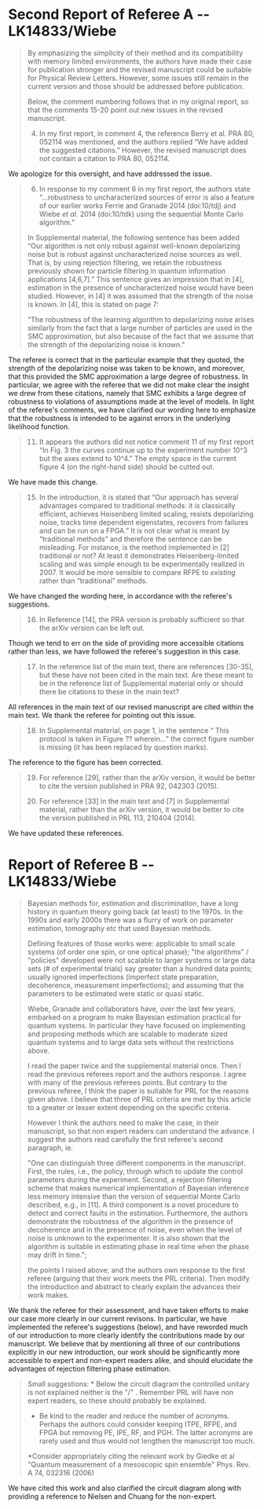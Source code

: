 

# Second Report of Referee A -- LK14833/Wiebe #

> By emphasizing the simplicity of their method and its compatibility
> with memory limited environments, the authors have made their case for
> publication stronger and the revised manuscript could be suitable for
> Physical Review Letters. However, some issues still remain in the
> current version and those should be addressed before publication.
> 
> Below, the comment numbering follows that in my original report, so
> that the comments 15-20 point out new issues in the revised
> manuscript.
> 
> 4) In my first report, in comment 4, the reference Berry et al. PRA
> 80, 052114 was mentioned, and the authors replied “We have added the
> suggested citations.” However, the revised manuscript does not contain
> a citation to PRA 80, 052114.

We apologize for this oversight, and have addressed the issue.

> 6) In response to my comment 6 in my first report, the authors state
> “…robustness to uncharacterized sources of error is also a feature of
> our earlier works Ferrie and Granade 2014 (doi:10/tdj) and Wiebe *et
> al.* 2014 (doi:10/tdk) using the sequential Monte Carlo algorithm.”
> 
> In Supplemental material, the following sentence has been added “Our
> algorithm is not only robust against well-known depolarizing noise but
> is robust against uncharacterized noise sources as well. That is, by
> using rejection filtering, we retain the robustness previously shown
> for particle filtering in quantum information applications [4,6,7].”
> This sentence gives an impression that in [4], estimation in the
> presence of uncharacterized noise would have been studied. However, in
> [4] it was assumed that the strength of the noise is known. In [4],
> this is stated on page 7:
> 
> “The robustness of the learning algorithm to depolarizing noise arises
> similarly from the fact that a large number of particles are used in
> the SMC approximation, but also because of the fact that we assume
> that the strength of the depolarizing noise is known.”

The referee is correct that in the particular example that they quoted, the strength of the depolarizing noise was taken to be known, and moreover, that this provided the SMC approximation a large degree of robustness. In particular, we agree with the referee that we did not make clear the insight we drew from these citations, namely that SMC exhibits a large degree of robustness to violations of assumptions made at the level of models. In light of the referee's comments, we have clarified our wording here to emphasize that the robustness is intended to be against errors in the underlying likelihood function.

> 11) It appears the authors did not notice comment 11 of my first
> report “In Fig. 3 the curves continue up to the experiment number 10^3
> but the axes extend to 10^4.” The empty space in the current figure 4
> (on the right-hand side) should be cutted out.

We have made this change.

> 15) In the introduction, it is stated that “Our approach has several
> advantages compared to traditional methods: it is classically
> efficient, achieves Heisenberg limited scaling, resists depolarizing
> noise, tracks time dependent eigenstates, recovers from failures and
> can be run on a FPGA.” It is not clear what is meant by “traditional
> methods” and therefore the sentence can be misleading. For instance,
> is the method implemented in [2] traditional or not? At least it
> demonstrates Heisenberg-limited scaling and was simple enough to be
> experimentally realized in 2007. It would be more sensible to compare
> RFPE to *existing* rather than “traditional” methods.

We have changed the wording here, in accordance with the referee's suggestions.

> 16) In Reference [14], the PRA version is probably sufficient so that
> the arXiv version can be left out.

Though we tend to err on the side of providing more accessible citations rather than less, we have followed the referee's suggestion in this case.

> 17) In the reference list of the main text, there are references
> [30-35], but these have not been cited in the main text. Are these
> meant to be in the reference list of Supplemental material only or
> should there be citations to these in the main text?

All references in the main text of our revised manuscript are cited within the main text. We thank the referee for pointing out this issue.

> 18) In Supplemental material, on page 1, in the sentence “ This
> protocol is taken in Figure ?? wherein…” the correct figure number is
> missing (it has been replaced by question marks).

The reference to the figure has been corrected.

> 19) For reference [29], rather than the arXiv version, it would be
> better to cite the version published in PRA 92, 042303 (2015).
> 
> 20) For reference [33] in the main text and [7] in Supplemental
> material, rather than the arXiv version, it would be better to cite
> the version published in PRL 113, 210404 (2014).

We have updated these references.

# Report of Referee B -- LK14833/Wiebe #

> Bayesian methods for, estimation and discrimination, have a long
> history in quantum theory going back (at least) to the 1970s. In the
> 1990s and early 2000s there was a flurry of work on parameter
> estimation, tomography etc that used Bayesian methods.
> 
> Defining features of those works were: applicable to small scale
> systems (of order one spin, or one optical phase); "the algorithms" /
> "policies" developed were not scalable to larger systems or large data
> sets (# of experimental trials) say greater than a hundred data
> points; usually ignored imperfections (imperfect state preparation,
> decoherence, measurement imperfections); and assuming that the
> parameters to be estimated were static or quasi static.
> 
> Wiebe, Granade and collaborators have, over the last few years,
> embarked on a program to make Bayesian estimation practical for
> quantum systems. In particular they have focused on implementing and
> proposing methods which are scalable to moderate sized quantum systems
> and to large data sets without the restrictions above.
> 
> I read the paper twice and the supplemental material once. Then I read
> the previous referees report and the authors response. I agree with
> many of the previous referees points. But contrary to the previous
> referee, I think the paper is suitable for PRL for the reasons given
> above. I believe that three of PRL criteria are met by this article to
> a greater or lesser extent depending on the specific criteria.
> 
> However I think the authors need to make the case, in their
> manuscript, so that non expert readers can understand the advance. I
> suggest the authors read carefully the first referee's second
> paragraph, ie.
> 
> "One can distinguish three different components in the manuscript.
> First, the rules, i.e., the policy, through which to update the
> control parameters during the experiment. Second, a rejection
> filtering scheme that makes numerical implementation of Bayesian
> inference less memory intensive than the version of sequential Monte
> Carlo described, e.g., in [11]. A third component is a novel procedure
> to detect and correct faults in the estimation. Furthermore, the
> authors demonstrate the robustness of the algorithm in the presence of
> decoherence and in the presence of noise, even when the level of noise
> is unknown to the experimenter. It is also shown that the algorithm is
> suitable in estimating phase in real time when the phase may drift in
> time.";
> 
> the points I raised above; and the authors own response to the first
> referee (arguing that their work meets the PRL criteria). Then modify
> the introduction and abstract to clearly explain the advances their
> work makes.

We thank the referee for their assessment, and have taken efforts to make our case more clearly in our current revisons. In particular, we have implemented the referee's suggestions (below), and have reworded much of our introduction to more clearly identify the contributions made by our manuscript. We believe that by mentioning all three of our contributions explicitly in our new introduction, our work should be significantly more accessible to expert and non-expert readers alike, and should elucidate the advantages of rejection filtering phase estimation.

> Small suggestions: * Below the circuit diagram the controlled unitary
> is not explained neither is the "/" . Remember PRL will have non
> expert readers, so these should probably be explained.
> 
> * Be kind to the reader and reduce the number of acronyms. Perhaps the
> authors could consider keeping ITPE, RFPE, and FPGA but removing PE,
> IPE, RF, and PGH. The latter acronyms are rarely used and thus would
> not lengthen the manuscript too much.
> 
> *Consider appropriately citing the relevant work by Giedke et al
> "Quantum measurement of a mesoscopic spin ensemble" Phys. Rev. A 74,
> 032316 (2006)

We have cited this work and also clarified the circuit diagram along with providing a reference to Nielsen and Chuang for the non-expert.